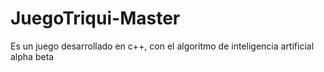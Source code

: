 # JuegoTriqui-Master

Es un juego desarrollado en c++, con el algoritmo de inteligencia artificial
alpha beta

